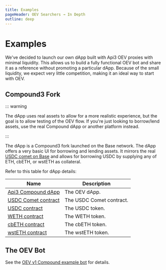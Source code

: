 ```yaml
---
title: Examples
pageHeader: OEV Searchers → In Depth
outline: deep
---
```


<PageHeader/>

# Examples

We've decided to launch our own dApp built with Api3 OEV proxies with minimal
liquidity. This allows us to build a fully functional OEV bot and share it as a
reference without promoting a particular dApp. Because of the small liquidity,
we expect very little competition, making it an ideal way to start with OEV.

## Compound3 Fork

::: warning

The dApp uses real assets to allow for a more realistic experience, but the goal
is to allow testing of the OEV flow. If you're just looking to borrow/lend
assets, use the real Compound dApp or another platform instead.

:::

The dApp is a Compound3 fork launched on the Base network. The dApp offers a
very basic UI for borrowing and lending assets. It mirrors the real
[USDC comet on Base](https://app.compound.finance/markets/usdc-basemainnet) and
allows for borrowing USDC by supplying any of ETH, cbETH, or wstETH as
collateral.

Refer to this table for dApp details:

| Name                                                                                            | Description              |
| ----------------------------------------------------------------------------------------------- | ------------------------ |
| [Api3 Compound dApp](https://oev-v1-compound.vercel.app/markets)                                | The OEV dApp.            |
| [USDC Comet contract](https://basescan.org/address/0x07BD845d340a59A88B913769E12df30F99f6384C)  | The USDC Comet contract. |
| [USDC contract](https://basescan.org/address/0x833589fCD6eDb6E08f4c7C32D4f71b54bdA02913#code)   | The USDC token.          |
| [WETH contract](https://basescan.org/address/0x4200000000000000000000000000000000000006#code)   | The WETH token.          |
| [cbETH contract](https://basescan.org/address/0x2Ae3F1Ec7F1F5012CFEab0185bfc7aa3cf0DEc22#code)  | The cbETH token.         |
| [wstETH contract](https://basescan.org/address/0xc1CBa3fCea344f92D9239c08C0568f6F2F0ee452#code) | The wstETH token.        |

## The OEV Bot

See the
[OEV v1 Compound example bot](https://github.com/api3dao/oev-v1-compound-bot)
for details.

